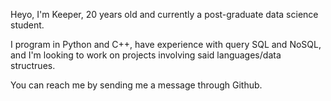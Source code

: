 Heyo, I'm Keeper, 20 years old and currently a post-graduate data science student. 

I program in Python and C++, have experience with query SQL and NoSQL, and I'm looking to work on projects involving said languages/data structrues.

You can reach me by sending me a message through Github.
